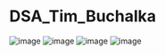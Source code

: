 # DSA_Tim_Buchalka

![image](https://user-images.githubusercontent.com/69948118/182747877-ed749d44-1ae9-4901-9026-64cb268d8774.png)
![image](https://user-images.githubusercontent.com/69948118/182747900-48c7b883-8c4f-4e93-8a33-ce2048995fd0.png)
![image](https://user-images.githubusercontent.com/69948118/182748121-2a4029d7-7c5f-43d0-bb5f-b30a094ddcdd.png)
![image](https://user-images.githubusercontent.com/69948118/182748432-d15d1148-8ae4-44d9-abeb-ee327e4e04ba.png)
